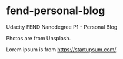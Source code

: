 # fend-personal-blog
Udacity FEND Nanodegree P1 - Personal Blog

Photos are from Unsplash.

Lorem ipsum is from https://startupsum.com/.

